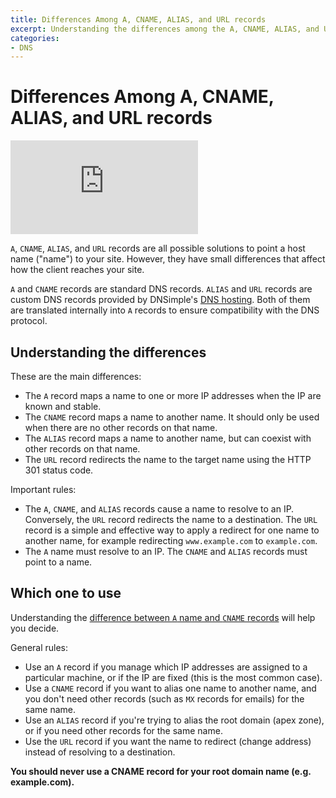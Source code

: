 ```yaml
---
title: Differences Among A, CNAME, ALIAS, and URL records
excerpt: Understanding the differences among the A, CNAME, ALIAS, and URL records.
categories:
- DNS
---
```


# Differences Among A, CNAME, ALIAS, and URL records


<div class="aspect-ratio aspect-ratio--16x9 z-0 mb4">
  <iframe src="https://www.youtube.com/embed/mn07RUxAJRA" class="aspect-ratio--object" frameborder="0" allow="accelerometer; autoplay; clipboard-write; encrypted-media; gyroscope; picture-in-picture" allowfullscreen></iframe>
</div>


`A`, `CNAME`, `ALIAS`, and `URL` records are all possible solutions to point a host name ("name") to your site. However, they have small differences that affect how the client reaches your site.

`A` and `CNAME` records are standard DNS records. `ALIAS` and `URL` records are custom DNS records provided by DNSimple's [DNS hosting](https://dnsimple.com). Both of them are translated internally into `A` records to ensure compatibility with the DNS protocol.

## Understanding the differences

These are the main differences:

- The `A` record maps a name to one or more IP addresses when the IP are known and stable.
- The `CNAME` record maps a name to another name. It should only be used when there are no other records on that name.
- The `ALIAS` record maps a name to another name, but can coexist with other records on that name.
- The `URL` record redirects the name to the target name using the HTTP 301 status code.

Important rules:

- The `A`, `CNAME`, and `ALIAS` records cause a name to resolve to an IP. Conversely, the `URL` record redirects the name to a destination. The `URL` record is a simple and effective way to apply a redirect for one name to another name, for example redirecting `www.example.com` to `example.com`.
- The `A` name must resolve to an IP. The `CNAME` and `ALIAS` records must point to a name.

## Which one to use

Understanding the [difference between `A` name and `CNAME` records](/articles/differences-a-cname-records/) will help you decide.

General rules:

- Use an `A` record if you manage which IP addresses are assigned to a particular machine, or if the IP are fixed (this is the most common case).
- Use a `CNAME` record if you want to alias one name to another name, and you don't need other records (such as `MX` records for emails) for the same name.
- Use an `ALIAS` record if you're trying to alias the root domain (apex zone), or if you need other records for the same name.
- Use the `URL` record if you want the name to redirect (change address) instead of resolving to a destination.

**You should never use a CNAME record for your root domain name (e.g. example.com).**

